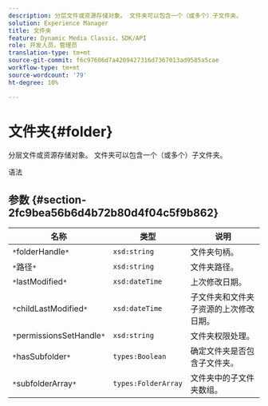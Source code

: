 ```yaml
---
description: 分层文件或资源存储对象。 文件夹可以包含一个（或多个）子文件夹。
solution: Experience Manager
title: 文件夹
feature: Dynamic Media Classic，SDK/API
role: 开发人员，管理员
translation-type: tm+mt
source-git-commit: f6c97606d7a4209427316d7367013ad9585a5cae
workflow-type: tm+mt
source-wordcount: '79'
ht-degree: 10%

---
```



# 文件夹{#folder}

分层文件或资源存储对象。 文件夹可以包含一个（或多个）子文件夹。

语法

## 参数 {#section-2fc9bea56b6d4b72b80d4f04c5f9b862}

| 名称 | 类型 | 说明 |
|---|---|---|
| `*`folderHandle`*` | `xsd:string` | 文件夹句柄。 |
| `*`路径`*` | `xsd:string` | 文件夹路径。 |
| `*`lastModified`*` | `xsd:dateTime` | 上次修改日期。 |
| `*`childLastModified`*` | `xsd:dateTime` | 子文件夹和文件夹子资源的上次修改日期。 |
| `*`permissionsSetHandle`*` | `xsd:string` | 文件夹权限处理。 |
| `*`hasSubfolder`*` | `types:Boolean` | 确定文件夹是否包含子文件夹。 |
| `*`subfolderArray`*` | `types:FolderArray` | 文件夹中的子文件夹数组。 |

